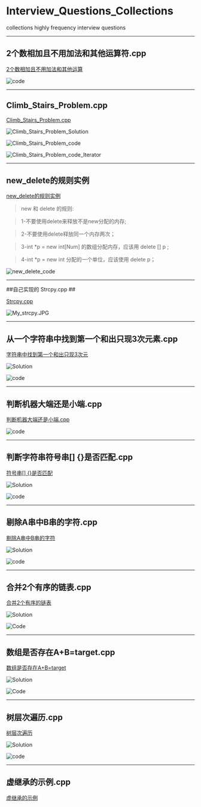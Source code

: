 Interview_Questions_Collections
===============================

collections highly frequency interview questions


----------
## 2个数相加且不用加法和其他运算符.cpp ##
[2个数相加且不用加法和其他运算][1]

![code][2]


----------
## Climb_Stairs_Problem.cpp ##
[Climb_Stairs_Problem.cpp][3]

![Climb_Stairs_Problem_Solution][4]

![Climb_Stairs_Problem_code][5]

![Climb_Stairs_Problem_code_Iterator][6]


----------
## new_delete的规则实例 ##
[new_delete的规则实例][7]

> new 和 delete 的规则:

> 1-不要使用delete来释放不是new分配的内存;

> 2-不要使用delete释放同一个内存两次；

> 3-int *p = new int[Num] 的数组分配内存，应该用 delete [] p ;

> 4-int *p = new int 分配的一个单位，应该使用 delete p；

![new_delete_code][8]

----------
##自己实现的 Strcpy.cpp ##

[Strcpy.cpp][9]

![My_strcpy.JPG][10]


----------
## 从一个字符串中找到第一个和出只现3次元素.cpp ##
[字符串中找到第一个和出只现3次元][11]

![Solution][12]

![code][13]


----------
## 判断机器大端还是小端.cpp ##
[判断机器大端还是小端.cpp][14]

![code][15]


----------
## 判断字符串符号串[] {}是否匹配.cpp ##
[符号串[] {}是否匹配][16]

![Solution][17]

![code][18]


----------
## 剔除A串中B串的字符.cpp ##

[剔除A串中B串的字符][19]

![Solution][20]

![code][21]


----------
## 合并2个有序的链表.cpp ##

[合并2个有序的链表][22]

![Solution][23]

![Code][24]


----------
## 数组是否存在A+B=target.cpp ##
[数组是否存在A+B=target][25]

![Solution][26]

![Code][27]


----------
## 树层次遍历.cpp ##
[树层次遍历][28]

![Solution][29]

![code][30]


----------
## 虚继承的示例.cpp ##
[虚继承的示例][31]

  [1]: https://github.com/waten1992/Interview_Questions_Collections/blob/master/2%E4%B8%AA%E6%95%B0%E7%9B%B8%E5%8A%A0%E4%B8%94%E4%B8%8D%E7%94%A8%E5%8A%A0%E6%B3%95%E5%92%8C%E5%85%B6%E4%BB%96%E8%BF%90%E7%AE%97%E7%AC%A6.cpp
  [2]: https://github.com/waten1992/Interview_Questions_Collections/blob/master/Image/Not_Use_Plus_Add_TwoNum.JPG
  [3]: https://github.com/waten1992/Interview_Questions_Collections/blob/master/Climb_Stairs_Problem.cpp
  [4]: https://github.com/waten1992/Interview_Questions_Collections/blob/master/Image/Climb_Stairs_Problem_Solution.JPG
  [5]: https://github.com/waten1992/Interview_Questions_Collections/blob/master/Image/Climb_Stairs_Problem_code.JPG
  [6]: https://github.com/waten1992/Interview_Questions_Collections/blob/master/Image/Climb_Stairs_Problem_code_Iterator.JPG
  [7]: https://github.com/waten1992/Interview_Questions_Collections/blob/master/Delete_p1_and_%5B%5Dp1.cpp
  [8]: https://github.com/waten1992/Interview_Questions_Collections/blob/master/Image/new_delete_code.JPG
  [9]: https://github.com/waten1992/Interview_Questions_Collections/blob/master/Strcpy.cpp
  [10]: https://github.com/waten1992/Interview_Questions_Collections/blob/master/Image/My_strcpy.JPG
  [11]: https://github.com/waten1992/Interview_Questions_Collections/blob/master/%E4%BB%8E%E4%B8%80%E4%B8%AA%E5%AD%97%E7%AC%A6%E4%B8%B2%E4%B8%AD%E6%89%BE%E5%88%B0%E7%AC%AC%E4%B8%80%E4%B8%AA%E5%92%8C%E5%87%BA%E5%8F%AA%E7%8E%B03%E6%AC%A1%E5%85%83%E7%B4%A0.cpp
  [12]: https://github.com/waten1992/Interview_Questions_Collections/blob/master/Image/The_first_and_third_time.JPG
  [13]: https://github.com/waten1992/Interview_Questions_Collections/blob/master/Image/The_first_and_third_time_code.JPG
  [14]: https://github.com/waten1992/Interview_Questions_Collections/blob/master/%E5%88%A4%E6%96%AD%E5%A4%A7%E7%AB%AF%E8%BF%98%E6%98%AF%E5%B0%8F%E7%AB%AF.cpp
  [15]: https://github.com/waten1992/Interview_Questions_Collections/blob/master/Image/Judge_Ends.JPG
  [16]: https://github.com/waten1992/Interview_Questions_Collections/blob/master/%E5%88%A4%E6%96%AD%E5%AD%97%E7%AC%A6%E4%B8%B2%E7%AC%A6%E5%8F%B7%E4%B8%B2%5B%5D%20%7B%7D%E6%98%AF%E5%90%A6%E5%8C%B9%E9%85%8D.cpp
  [17]: https://github.com/waten1992/Interview_Questions_Collections/blob/master/Image/Judge_Smybol_Ismatch_Solution.JPG
  [18]: https://github.com/waten1992/Interview_Questions_Collections/blob/master/Image/Judge_Smybol_Ismatch.JPG
  [19]: https://github.com/waten1992/Interview_Questions_Collections/blob/master/%E5%89%94%E9%99%A4A%E4%B8%B2%E4%B8%ADB%E4%B8%B2%E7%9A%84%E5%AD%97%E7%AC%A6.cpp#L2
  [20]: https://github.com/waten1992/Interview_Questions_Collections/blob/master/Image/From_A_Eliminate_B_Char_Solution.JPG
  [21]: https://github.com/waten1992/Interview_Questions_Collections/blob/master/Image/From_A_Eliminate_B_Char_code.JPG
  [22]: https://github.com/waten1992/Interview_Questions_Collections/blob/master/%E5%90%88%E5%B9%B62%E4%B8%AA%E6%9C%89%E5%BA%8F%E7%9A%84%E9%93%BE%E8%A1%A8.cpp
  [23]: https://github.com/waten1992/Interview_Questions_Collections/blob/master/Image/Merge_Two_Order_List_Solution.JPG
  [24]: https://github.com/waten1992/Interview_Questions_Collections/blob/master/Image/Merge_Two_Order_List_Code.JPG
  [25]: https://github.com/waten1992/Interview_Questions_Collections/blob/master/%E6%95%B0%E7%BB%84%E6%98%AF%E5%90%A6%E5%AD%98%E5%9C%A8A+B=target.cpp
  [26]: https://github.com/waten1992/Interview_Questions_Collections/blob/master/Image/Find_Target_of_Array_Solution.JPG
  [27]: https://github.com/waten1992/Interview_Questions_Collections/blob/master/Image/Find_Target_of_Array_Code.JPG
  [28]: https://github.com/waten1992/Interview_Questions_Collections/blob/master/%E6%A0%91%E5%B1%82%E6%AC%A1%E9%81%8D%E5%8E%86.cpp
  [29]: https://github.com/waten1992/Interview_Questions_Collections/blob/master/Image/Level_Traverse_Solution.JPG
  [30]: https://github.com/waten1992/Interview_Questions_Collections/blob/master/Image/Level_Traverse_code.JPG
  [31]: https://github.com/waten1992/Interview_Questions_Collections/blob/master/%E8%99%9A%E7%BB%A7%E6%89%BF%E7%9A%84%E7%A4%BA%E4%BE%8B.cpp
